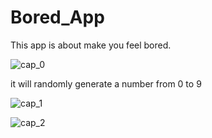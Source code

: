# Bored_App
This app is about make you feel bored.


![cap_0](https://user-images.githubusercontent.com/70245446/123149191-96c97c00-d493-11eb-824b-0933e913da62.png)

it will randomly generate a number from 0 to 9


![cap_1](https://user-images.githubusercontent.com/70245446/123149199-97faa900-d493-11eb-9b1a-2745d8e9b3fc.png)


![cap_2](https://user-images.githubusercontent.com/70245446/123149202-98933f80-d493-11eb-95bf-5eec1c598c8e.png)

